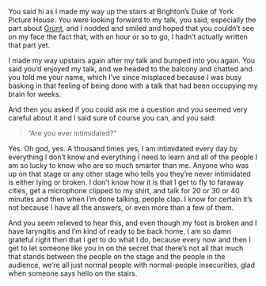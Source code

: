 

You said hi as I made my way up the stairs at Brighton’s Duke of York Picture House. You were looking
forward to my talk, you said, especially the part about [Grunt](http://gruntjs.com), and I nodded and smiled
and hoped that you couldn’t see on my face the fact that, with an hour or so to go, I hadn’t actually
written that part yet.

I made my way upstairs again after my talk and bumped into you again. You said you’d enjoyed my talk, and we
headed to the balcony and chatted and you told me your name, which I’ve since misplaced because I was busy
basking in that feeling of being done with a talk that had been occupying my brain for weeks.

And then you asked if you could ask me a question and you seemed very careful about it and I said sure of
course you can, and you said:

>   
> “Are you ever intimidated?”

Yes. Oh god, yes. A thousand times yes, I am intimidated every day by everything I don’t know and everything
I need to learn and all of the people I am so lucky to know who are so much smarter than me. Anyone who was up
on that stage or any other stage who tells you they’re never intimidated is either lying or broken. I
don’t know how it is that I get to fly to faraway cities, get a microphone clipped to my shirt, and talk for
20 or 30 or 40 minutes and then when I’m done talking, people clap. I know for certain it’s not because I
have all the answers, or even more than a few of them.

And you seem relieved to hear this, and even though my foot is broken and I have laryngitis and I’m kind of
ready to be back home, I am so damn grateful right then that I get to do what I do, because every now and then
I get to let someone like you in on the secret that there’s not all that much that stands between the people
on the stage and the people in the audience, we’re all just normal people with normal-people insecurities,
glad when someone says hello on the stairs.
